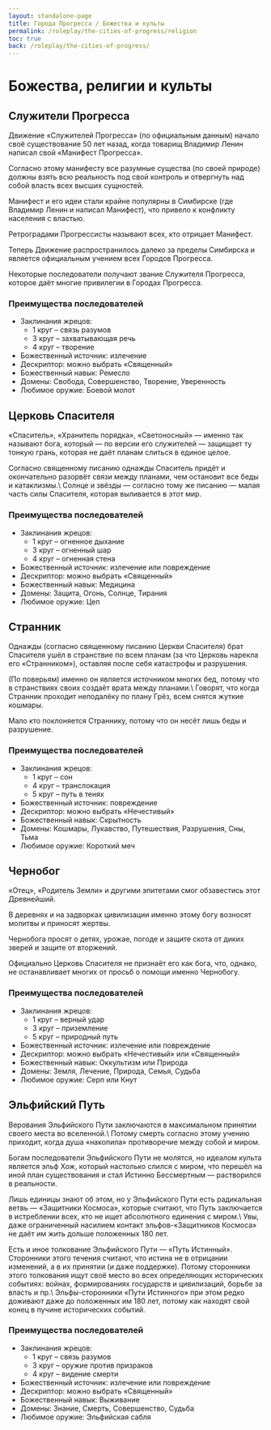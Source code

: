 ```yaml
---
layout: standalone-page
title: Города Прогресса / Божества и культы
permalink: /roleplay/the-cities-of-progress/religion
toc: true
back: /roleplay/the-cities-of-progress/
---
```


# Божества, религии и культы

## Служители Прогресса
Движение «Служителей Прогресса» (по официальным данным) начало своё существование 50 лет назад, когда товарищ Владимир Ленин написал свой «Манифест Прогресса».

Согласно этому манифесту все разумные существа (по своей природе) должны взять всю реальность под свой контроль и отвергнуть над собой власть всех высших сущностей.

Манифест и его идеи стали крайне популярны в Симбирске (где Владимир Ленин и написал Манифест), что привело к конфликту населения с властью.

Ретроградами Прогрессисты называют всех, кто отрицает Манифест.

Теперь Движение распространилось далеко за пределы Симбирска и является официальным учением всех Городов Прогресса.

Некоторые последователи получают звание Служителя Прогресса, которое даёт многие привилегии в Городах Прогресса.

### Преимущества последователей
- Заклинания жрецов:
  - 1 круг – связь разумов
  - 3 круг – захватывающая речь
  - 4 круг – творение
- Божественный источник: излечение
- Дескриптор: можно выбрать «Священный»
- Божественный навык: Ремесло
- Домены: Свобода, Совершенство, Творение, Уверенность
- Любимое оружие: Боевой молот

## Церковь Спасителя
«Спаситель», «Хранитель порядка», «Светоносный» — именно так называют бога, который — по версии его служителей — защищает ту тонкую грань, которая не даёт планам слиться в единое целое.

Согласно священному писанию однажды Спаситель придёт и окончательно разорвёт связи между планами, чем остановит все беды и катаклизмы.\\
Солнце и звёзды — согласно тому же писанию — малая часть силы Спасителя, которая выливается в этот мир.

### Преимущества последователей
- Заклинания жрецов:
  - 1 круг – огненное дыхание
  - 3 круг – огненный шар
  - 4 круг – огненная стена
- Божественный источник: излечение или повреждение
- Дескриптор: можно выбрать «Священный»
- Божественный навык: Медицина
- Домены: Защита, Огонь, Солнце, Тирания
- Любимое оружие: Цеп

## Странник
Однажды (согласно священному писанию Церкви Спасителя) брат Спасителя ушёл в странствие по всем планам (за что Церковь нарекла его «Странником»), оставляя после себя катастрофы и разрушения.

(По поверьям) именно он является источником многих бед, потому что в странствиях своих создаёт врата между планами.\\
Говорят, что когда Странник проходит неподалёку по плану Грёз, всем снятся жуткие кошмары.

Мало кто поклоняется Страннику, потому что он несёт лишь беды и разрушение.

### Преимущества последователей
- Заклинания жрецов:
  - 1 круг – сон
  - 4 круг – транслокация
  - 5 круг – путь в тенях
- Божественный источник: повреждение
- Дескриптор: можно выбрать «Нечестивый»
- Божественный навык: Скрытность
- Домены: Кошмары, Лукавство, Путешествия, Разрушения, Сны, Тьма
- Любимое оружие: Короткий меч

## Чернобог
«Отец», «Родитель Земли» и другими эпитетами смог обзавестись этот Древнейший.

В деревнях и на задворках цивилизации именно этому богу возносят молитвы и приносят жертвы.

Чернобога просят о детях, урожае, погоде и защите скота от диких зверей и защите от вторжений.

Официально Церковь Спасителя не признаёт его как бога, что, однако, не останавливает многих от просьб о помощи именно Чернобогу.

### Преимущества последователей
- Заклинания жрецов:
  - 1 круг – верный удар
  - 3 круг – приземление
  - 5 круг – природный путь
- Божественный источник: излечение или повреждение
- Дескриптор: можно выбрать «Нечестивый» или «Священный»
- Божественный навык: Оккультизм или Природа
- Домены: Земля, Лечение, Природа, Семья, Судьба
- Любимое оружие: Серп или Кнут

## Эльфийский Путь
Верования Эльфийского Пути заключаются в максимальном принятии своего места во вселенной.\\
Потому смерть согласно этому учению приходит, когда душа «накопила» противоречие между собой и миром.

Богам последователи Эльфийского Пути не молятся, но идеалом культа является эльф Хож, который настолько слился с миром, что перешёл на иной план существования и стал Истинно Бессмертным — растворился в реальности.

Лишь единицы знают об этом, но у Эльфийского Пути есть радикальная ветвь — «Защитники Космоса», которые считают, что Путь заключается в истреблении всех, кто не ищет абсолютного единения с миром.\\
Увы, даже ограниченный насилием контакт эльфов-«Защитников Космоса» не даёт им жить дольше положенных 180 лет.

Есть и иное толкование Эльфийского Пути — «Путь Истинный». Сторонники этого течения считают, что истина не в отрицании изменений, а в их принятии (и даже поддержке). Потому сторонники этого толкования ищут своё место во всех определяющих исторических событиях: войнах, формированиях государств и цивилизаций, борьбе за власть и пр.\\
Эльфы-сторонники «Пути Истинного» при этом редко доживают даже до положенных им 180 лет, потому как находят свой конец в пучине исторических событий.

### Преимущества последователей
- Заклинания жрецов:
  - 1 круг – связь разумов
  - 3 круг – оружие против призраков
  - 4 круг – видение смерти
- Божественный источник: излечение или повреждение
- Дескриптор: можно выбрать «Священный»
- Божественный навык: Выживание
- Домены: Знание, Смерть, Совершенство, Судьба
- Любимое оружие: Эльфийская сабля
